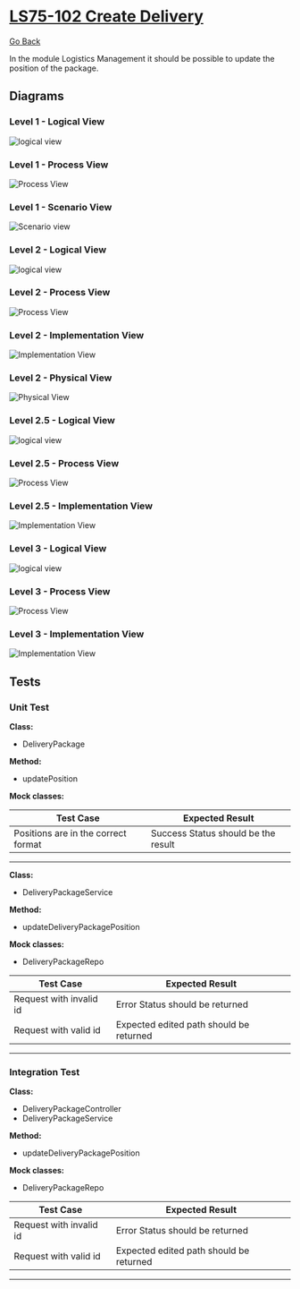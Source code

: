 # [LS75-102 Create Delivery](https://lei-isep-ricardo.atlassian.net/jira/software/projects/LS75/boards/1?selectedIssue=LS75-102)

[Go Back](../../Readme.md)

In the module Logistics Management it should be possible to update the position of the package.

## Diagrams

### Level 1 - Logical View

![logical view](https://bitbucket.org/DoubleRisep/lei-sem5-3na-075/raw/fc793f055d30a42c89541bf87f735ad00ae17ce7/Docs/Diagrams/Level%201/N1-LV.svg)

### Level 1 - Process View

![Process View](https://bitbucket.org/DoubleRisep/lei-sem5-3na-075/raw/fc793f055d30a42c89541bf87f735ad00ae17ce7/Docs/Diagrams/Level%201/Processes/N1-PV-US102.svg)

### Level 1 - Scenario View

![Scenario view](https://bitbucket.org/DoubleRisep/lei-sem5-3na-075/raw/9e20a38813650b235e78ad69d5359d116679f22d/Docs/Diagrams/Level%201/N1-SV.svg)

### Level 2 - Logical View

![logical view](https://bitbucket.org/DoubleRisep/lei-sem5-3na-075/raw/8379c839645e64f91ecde8d1a025b55db260c2ee/Docs/Diagrams/Level%202/N2-LV.svg)

### Level 2 - Process View

![Process View](https://bitbucket.org/DoubleRisep/lei-sem5-3na-075/raw/fc793f055d30a42c89541bf87f735ad00ae17ce7/Docs/Diagrams/Level%202/Processes/N2-PV-US102.svg)

### Level 2 - Implementation View

![Implementation View](https://bitbucket.org/DoubleRisep/lei-sem5-3na-075/raw/8379c839645e64f91ecde8d1a025b55db260c2ee/Docs/Diagrams/Level%202/N2-IV.jpg)

### Level 2 - Physical View

![Physical View](https://bitbucket.org/DoubleRisep/lei-sem5-3na-075/raw/8379c839645e64f91ecde8d1a025b55db260c2ee/Docs/Diagrams/Level%202/N2-PIV.jpg)

### Level 2.5 - Logical View

![logical view](https://bitbucket.org/DoubleRisep/lei-sem5-3na-075/raw/8379c839645e64f91ecde8d1a025b55db260c2ee/Docs/Diagrams/Level%202.5/N2.5-LV-LM.svg)

### Level 2.5 - Process View

![Process View](https://bitbucket.org/DoubleRisep/lei-sem5-3na-075/raw/fc793f055d30a42c89541bf87f735ad00ae17ce7/Docs/Diagrams/Level%202.5/Processes/N2.5-PV-US102.svg)

### Level 2.5 - Implementation View

![Implementation View](https://bitbucket.org/DoubleRisep/lei-sem5-3na-075/raw/8379c839645e64f91ecde8d1a025b55db260c2ee/Docs/Diagrams/Level%202.5/N2.5-IV-LM.jpg)

### Level 3 - Logical View

![logical view](https://bitbucket.org/DoubleRisep/lei-sem5-3na-075/raw/8379c839645e64f91ecde8d1a025b55db260c2ee/Docs/Diagrams/Level%203/N3-LV-LM.svg)

### Level 3 - Process View

![Process View](https://bitbucket.org/DoubleRisep/lei-sem5-3na-075/raw/fc793f055d30a42c89541bf87f735ad00ae17ce7/Docs/Diagrams/Level%203/Processes/N3-PV-US102.svg)

### Level 3 - Implementation View

![Implementation View](https://bitbucket.org/DoubleRisep/lei-sem5-3na-075/raw/8379c839645e64f91ecde8d1a025b55db260c2ee/Docs/Diagrams/Level%203/N3-IV-LM.jpg)

## Tests

### Unit Test

**Class:**

- DeliveryPackage

**Method:**

- updatePosition

**Mock classes:**

| Test Case                           | Expected Result                     |
| ----------------------------------- | ----------------------------------- |
| Positions are in the correct format | Success Status should be the result |

---

**Class:**

- DeliveryPackageService

**Method:**

- updateDeliveryPackagePosition

**Mock classes:**

- DeliveryPackageRepo

| Test Case               | Expected Result                         |
| ----------------------- | --------------------------------------- |
| Request with invalid id | Error Status should be returned         |
| Request with valid id   | Expected edited path should be returned |

---

### Integration Test

**Class:**

- DeliveryPackageController
- DeliveryPackageService

**Method:**

- updateDeliveryPackagePosition

**Mock classes:**

- DeliveryPackageRepo

| Test Case               | Expected Result                         |
| ----------------------- | --------------------------------------- |
| Request with invalid id | Error Status should be returned         |
| Request with valid id   | Expected edited path should be returned |

---
